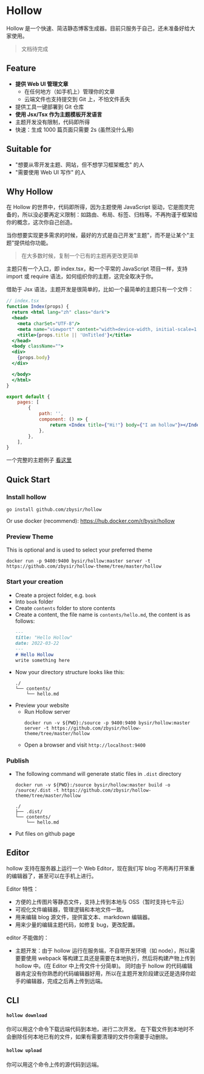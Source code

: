 # Hollow

Hollow 是一个快速、简洁静态博客生成器。目前只服务于自己，还未准备好给大家使用。

> 文档待完成

## Feature

- **提供 Web UI 管理文章**
  - 在任何地方（如手机上）管理你的文章
  - 云端文件也支持提交到 Git 上，不怕文件丢失
- 提供工具一键部署到 Git 仓库
- **使用 Jsx/Tsx 作为主题模板开发语言**
- 主题开发没有限制，代码即所得
- 快速：生成 1000 篇页面只需要 2s (虽然没什么用)

## Suitable for
 - "想要从零开发主题、网站，但不想学习框架概念" 的人
 - "需要使用 Web UI 写作" 的人

## Why Hollow
在 Hollow 的世界中，代码即所得，因为主题使用 JavaScript 驱动，它是图灵完备的，所以没必要再定义限制：如路由、布局、标签、归档等。不再拘谨于框架给你的概念，这次你自己创造。

当你想要实现更多需求的时候，最好的方式是自己开发"主题"，而不是让某个"主题"提供给你功能。

> 在大多数时候，复制一个已有的主题再更改更简单

主题只有一个入口，即 index.tsx，和一个平常的 JavaScript 项目一样，支持 import 或 require 语法，如何组织你的主题，这完全取决于你。

借助于 Jsx 语法，主题开发是很简单的，比如一个最简单的主题只有一个文件：

```jsx
// index.tsx
function Index(props) {
  return <html lang="zh" class="dark">
  <head>
    <meta charSet="UTF-8"/>
    <meta name="viewport" content="width=device-width, initial-scale=1.0" />
    <title>{props.title || 'UnTitled'}</title>
  </head>
  <body className="">
  <div>
    {props.body}
  </div>

  </body>
  </html>
}

export default {
    pages: [
        {
            path: '',
            component: () => {
                return <Index title={"Hi!"} body={"I am hollow"}></Index>
            },
        },
    ],
}
```

一个完整的主题例子 [看这里](https://github.com/zbysir/hollow-theme/tree/master/hollow)

## Quick Start
### Install hollow
```shell
go install github.com/zbysir/hollow
```
Or use docker (recommend): https://hub.docker.com/r/bysir/hollow

### Preview Theme
This is optional and is used to select your preferred theme

```shell
docker run -p 9400:9400 bysir/hollow:master server -t https://github.com/zbysir/hollow-theme/tree/master/hollow
```

### Start your creation
- Create a project folder, e.g. `book`
- Into `book` folder
- Create `contents` folder to store contents
- Create a content, the file name is `contents/hello.md`, the content is as follows:
  ```markdown
  ---
  title: "Hello Hollow"
  date: 2022-03-22
  ---
  # Hello Hollow
  write something here
  ```
- Now your directory structure looks like this:
  ```treeview
  ./
  └── contents/
      └── hello.md
  ```
- Preview your website
  - Run Hollow server
    ```shell
    docker run -v ${PWD}:/source -p 9400:9400 bysir/hollow:master server -t https://github.com/zbysir/hollow-theme/tree/master/hollow
    ```
  - Open a browser and visit `http://localhost:9400`

### Publish

- The following command will generate static files in `.dist` directory
  ```shell
  docker run -v ${PWD}:/source bysir/hollow:master build -o /source/.dist -t https://github.com/zbysir/hollow-theme/tree/master/hollow
  ```
  ```treeview
  ./
  ├── .dist/
  └── contents/
      └── hello.md
  ```

- Put files on github page

## Editor

hollow 支持在服务器上运行一个 Web Editor，现在我们写 blog 不用再打开笨重的编辑器了，甚至可以在手机上进行。

Editor 特性：

- 方便的上传图片等静态文件，支持上传到本地与 OSS（暂时支持七牛云）
- 可视化文件编辑器，管理逻辑和本地文件一致。
- 用来编辑 blog 源文件，提供富文本、markdown 编辑器。
- 用来少量的编辑主题代码，如修复 bug，更改配置。

editor 不能做的：

- 主题开发：由于 hollow 运行在服务端，不自带开发环境（如 node），所以需要要使用 webpack 等构建工具还是需要在本地执行，然后将构建产物上传到 hollow 中。(在 Editor 中上传文件十分简单)。
  同时由于 hollow 的代码编辑器肯定没有你熟悉的代码编辑器好用，所以在主题开发阶段建议还是选择你趁手的编辑器，完成之后再上传到远端。

## CLI

#### `hollow download`

你可以用这个命令下载远端代码到本地，进行二次开发。
在下载文件到本地时不会删除任何本地已有的文件，如果有需要清理的文件你需要手动删除。

#### `hollow upload`

你可以用这个命令上传的源代码到远端。
